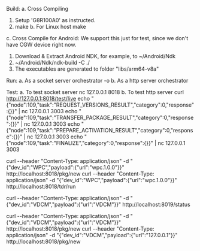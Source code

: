 Build:
a. Cross Compiling
   1. Setup 'G8R100A0' as instructed.
   2. make
b. For Linux host
   make

c. Cross Compile for Android:
   We support this just for test, since we don't have CGW device right now.
   1. Download & Extract Android NDK, for example, to ~/Android/Ndk
   2. ~/Android/Ndk/ndk-build -C ./
   3. The executables are generated to folder "libs/arm64-v8a"


Run:
a. As a socket server
  orchestrator -o
b. As a http server
  orchestrator

Test:
a. To test socket server
   nc 127.0.0.1 8018
b. To test http server
   curl http://127.0.0.1:8018/test/live
   echo "    {\"node\":109,\"task\":\"REQUEST_VERSIONS_RESULT\",\"category\":0,\"response\":{}}" | nc 127.0.0.1 3003
   echo "    {\"node\":109,\"task\":\"TRANSFER_PACKAGE_RESULT\",\"category\":0,\"response\":{}}" | nc 127.0.0.1 3003
   echo "    {\"node\":109,\"task\":\"PREPARE_ACTIVATION_RESULT\",\"category\":0,\"response\":{}}" | nc 127.0.0.1 3003
   echo "    {\"node\":109,\"task\":\"FINALIZE\",\"category\":0,\"response\":{}}" | nc 127.0.0.1 3003

   curl --header "Content-Type: application/json" -d "{\"dev_id\":\"WPC\",\"payload\":{\"url\":\"wpc.1.0.0\"}}" http://localhost:8018/pkg/new
   curl --header "Content-Type: application/json" -d "{\"dev_id\":\"WPC\",\"payload\":{\"url\":\"wpc.1.0.0\"}}" http://localhost:8018/tdr/run


   curl --header "Content-Type: application/json" -d "{\"dev_id\":\"VDCM\",\"payload\":{\"url\":\"VDCM\"}}" http://localhost:8019/status

   curl --header "Content-Type: application/json" -d "{\"dev_id\":\"VDCM\",\"payload\":{\"url\":\"VDCM\"}}" http://localhost:8018/pkg/new
   curl --header "Content-Type: application/json" -d "{\"dev_id\":\"VDCM\",\"payload\":{\"url\":\"127.0.0.1\"}}" http://localhost:8018/pkg/new
